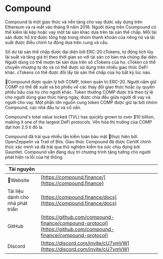 # Compound

Compound là một giao thức và nền tảng cho vay được xây dựng trên Ethereum và ra mắt vào tháng 9 năm 2018. Người dùng trên Coumpound có thể kiếm lãi kép hoặc vay một tài sản khác dựa trên tài sản thế chấp. Mỗi tài sản được hỗ trợ được tổng hợp trong nhóm thanh khoản của riêng nó và lãi suất được điều chỉnh tự động dựa trên cung và cầu.

Số dư tài sản thế chấp được đại diện bởi ERC-20 cTokens, tự động tích lũy lãi suất và tăng giá trị theo thời gian so với tài sản cơ bản mà chúng đại diện. Người dùng có thể mượn tài sản dựa trên số cTokens của họ. cToken có thể chuyển nhượng tự do và có thể được sử dụng trên nhiều giao thức DeFi khác. cTokens có thể được đổi lấy tài sản thế chấp của họ bất kỳ lúc nào.

Compound được quản lý bởi COMP, token quản trị ERC-20. Người nắm giữ COMP có thể đề xuất và bỏ phiếu về các thay đổi giao thức hoặc ủy quyền phiếu bầu của họ cho người khác. Token thưởng COMP được trả theo tỷ lệ cho người dùng giao thức hàng ngày, được chia đều giữa người đi vay và người cho vay. Một phần lớn nguồn cung token COMP được giữ lại bởi nhóm Compound, các nhà đầu tư và cố vấn.

Compound's total value locked (TVL) has quickly grown to over $10 billion, making it one of the largest DeFi protocols. Vốn hóa thị trường của COMP đạt hơn 2.5 tỉ đô la.

Compound đã trải qua nhiều lần kiểm toán bảo mật thực hiện bởi OpenZeppelin và Trail of Bits. Giao thức Compound đã được CertiK chính thức xác minh và đã trải qua thử nghiệm kiểm tra sức chịu đựng bởi Gauntlet. Compound vẫn đang duy trì chương trình tặng tưởng cho người phát hiện ra lỗi của hệ thống.

| Tài nguyên                       |                                                                                                                |
| -------------------------------- | -------------------------------------------------------------------------------------------------------------- |
| Website                         | [https://compound.finance/](https://compound.finance)                                                          |
| Tài liệu dành cho nhà phát triển | [https://compound.finance/docs](https://compound.finance/docs)                                                 |
| GitHub                           | [https://github.com/compound-finance/compound-protocol](https://github.com/compound-finance/compound-protocol) |
| Discord                          | [https://discord.com/invite/cU7vmVW](https://discord.com/invite/cU7vmVW)                                       |
